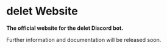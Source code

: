 # delet Website

**The official website for the delet Discord bot.**

Further information and documentation will be released soon.